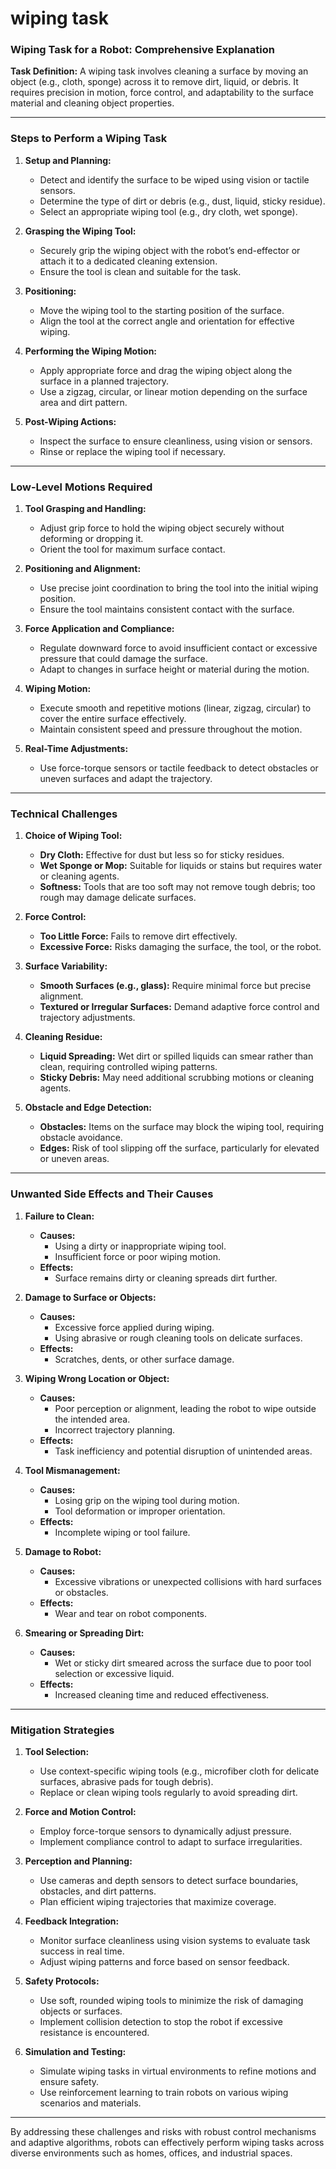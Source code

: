# wiping task

### Wiping Task for a Robot: Comprehensive Explanation

**Task Definition:**
A wiping task involves cleaning a surface by moving an object (e.g., cloth, sponge) across it to remove dirt, liquid, or debris. It requires precision in motion, force control, and adaptability to the surface material and cleaning object properties.

---

### **Steps to Perform a Wiping Task**

1. **Setup and Planning:**
   - Detect and identify the surface to be wiped using vision or tactile sensors.
   - Determine the type of dirt or debris (e.g., dust, liquid, sticky residue).
   - Select an appropriate wiping tool (e.g., dry cloth, wet sponge).

2. **Grasping the Wiping Tool:**
   - Securely grip the wiping object with the robot’s end-effector or attach it to a dedicated cleaning extension.
   - Ensure the tool is clean and suitable for the task.

3. **Positioning:**
   - Move the wiping tool to the starting position of the surface.
   - Align the tool at the correct angle and orientation for effective wiping.

4. **Performing the Wiping Motion:**
   - Apply appropriate force and drag the wiping object along the surface in a planned trajectory.
   - Use a zigzag, circular, or linear motion depending on the surface area and dirt pattern.

5. **Post-Wiping Actions:**
   - Inspect the surface to ensure cleanliness, using vision or sensors.
   - Rinse or replace the wiping tool if necessary.

---

### **Low-Level Motions Required**

1. **Tool Grasping and Handling:**
   - Adjust grip force to hold the wiping object securely without deforming or dropping it.
   - Orient the tool for maximum surface contact.

2. **Positioning and Alignment:**
   - Use precise joint coordination to bring the tool into the initial wiping position.
   - Ensure the tool maintains consistent contact with the surface.

3. **Force Application and Compliance:**
   - Regulate downward force to avoid insufficient contact or excessive pressure that could damage the surface.
   - Adapt to changes in surface height or material during the motion.

4. **Wiping Motion:**
   - Execute smooth and repetitive motions (linear, zigzag, circular) to cover the entire surface effectively.
   - Maintain consistent speed and pressure throughout the motion.

5. **Real-Time Adjustments:**
   - Use force-torque sensors or tactile feedback to detect obstacles or uneven surfaces and adapt the trajectory.

---

### **Technical Challenges**

1. **Choice of Wiping Tool:**
   - **Dry Cloth:** Effective for dust but less so for sticky residues.
   - **Wet Sponge or Mop:** Suitable for liquids or stains but requires water or cleaning agents.
   - **Softness:** Tools that are too soft may not remove tough debris; too rough may damage delicate surfaces.

2. **Force Control:**
   - **Too Little Force:** Fails to remove dirt effectively.
   - **Excessive Force:** Risks damaging the surface, the tool, or the robot.

3. **Surface Variability:**
   - **Smooth Surfaces (e.g., glass):** Require minimal force but precise alignment.
   - **Textured or Irregular Surfaces:** Demand adaptive force control and trajectory adjustments.

4. **Cleaning Residue:**
   - **Liquid Spreading:** Wet dirt or spilled liquids can smear rather than clean, requiring controlled wiping patterns.
   - **Sticky Debris:** May need additional scrubbing motions or cleaning agents.

5. **Obstacle and Edge Detection:**
   - **Obstacles:** Items on the surface may block the wiping tool, requiring obstacle avoidance.
   - **Edges:** Risk of tool slipping off the surface, particularly for elevated or uneven areas.

---

### **Unwanted Side Effects and Their Causes**

1. **Failure to Clean:**
   - **Causes:**
     - Using a dirty or inappropriate wiping tool.
     - Insufficient force or poor wiping motion.
   - **Effects:**
     - Surface remains dirty or cleaning spreads dirt further.

2. **Damage to Surface or Objects:**
   - **Causes:**
     - Excessive force applied during wiping.
     - Using abrasive or rough cleaning tools on delicate surfaces.
   - **Effects:**
     - Scratches, dents, or other surface damage.

3. **Wiping Wrong Location or Object:**
   - **Causes:**
     - Poor perception or alignment, leading the robot to wipe outside the intended area.
     - Incorrect trajectory planning.
   - **Effects:**
     - Task inefficiency and potential disruption of unintended areas.

4. **Tool Mismanagement:**
   - **Causes:**
     - Losing grip on the wiping tool during motion.
     - Tool deformation or improper orientation.
   - **Effects:**
     - Incomplete wiping or tool failure.

5. **Damage to Robot:**
   - **Causes:**
     - Excessive vibrations or unexpected collisions with hard surfaces or obstacles.
   - **Effects:**
     - Wear and tear on robot components.

6. **Smearing or Spreading Dirt:**
   - **Causes:**
     - Wet or sticky dirt smeared across the surface due to poor tool selection or excessive liquid.
   - **Effects:**
     - Increased cleaning time and reduced effectiveness.

---

### **Mitigation Strategies**

1. **Tool Selection:**
   - Use context-specific wiping tools (e.g., microfiber cloth for delicate surfaces, abrasive pads for tough debris).
   - Replace or clean wiping tools regularly to avoid spreading dirt.

2. **Force and Motion Control:**
   - Employ force-torque sensors to dynamically adjust pressure.
   - Implement compliance control to adapt to surface irregularities.

3. **Perception and Planning:**
   - Use cameras and depth sensors to detect surface boundaries, obstacles, and dirt patterns.
   - Plan efficient wiping trajectories that maximize coverage.

4. **Feedback Integration:**
   - Monitor surface cleanliness using vision systems to evaluate task success in real time.
   - Adjust wiping patterns and force based on sensor feedback.

5. **Safety Protocols:**
   - Use soft, rounded wiping tools to minimize the risk of damaging objects or surfaces.
   - Implement collision detection to stop the robot if excessive resistance is encountered.

6. **Simulation and Testing:**
   - Simulate wiping tasks in virtual environments to refine motions and ensure safety.
   - Use reinforcement learning to train robots on various wiping scenarios and materials.

---

By addressing these challenges and risks with robust control mechanisms and adaptive algorithms, robots can effectively perform wiping tasks across diverse environments such as homes, offices, and industrial spaces.